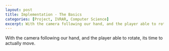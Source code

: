 ```yaml
---
layout: post
title: Implementation - The Basics
categories: [Project, IVRAR, Computer Science]
excerpt: With the camera following our hand, and the player able to rotate, its time to actually move.
---
```


With the camera following our hand, and the player able to rotate, its time to actually move.
